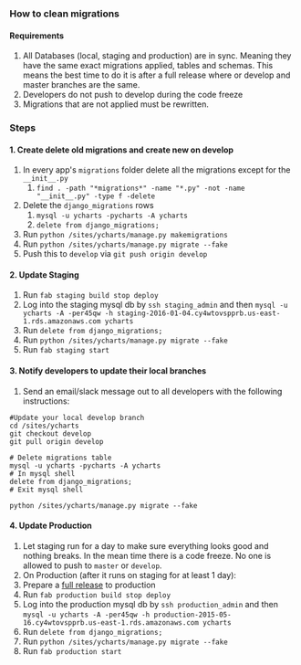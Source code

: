 ### How to clean migrations

#### Requirements
1. All Databases (local, staging and production) are in sync. Meaning they have the same exact migrations applied, tables and schemas. This means the best time to do it is after a full release where or develop and master branches are the same.
1. Developers do not push to develop during the code freeze
1. Migrations that are not applied must be rewritten.

### Steps

#### 1. Create delete old migrations and create new on develop
1. In every app's `migrations` folder delete all the migrations except for the `__init__.py` 
    1. ```find . -path "*migrations*" -name "*.py" -not -name "__init__.py" -type f -delete```
1. Delete the `django_migrations` rows
    1. ```mysql -u ycharts -pycharts -A ycharts```
    1. ```delete from django_migrations;```
1. Run `python /sites/ycharts/manage.py makemigrations`
1. Run `python /sites/ycharts/manage.py migrate --fake`
1. Push this to `develop` via `git push origin develop`

#### 2. Update Staging
  1. Run `fab staging build stop deploy`
  1. Log into the staging mysql db by `ssh staging_admin` and then `mysql -u ycharts -A -per45qw -h staging-2016-01-04.cy4wtovspprb.us-east-1.rds.amazonaws.com ycharts`
  1. Run `delete from django_migrations;`
  1. Run `python /sites/ycharts/manage.py migrate --fake`
  1. Run `fab staging start`

#### 3. Notify developers to update their local branches
1. Send an email/slack message out to all developers with the following instructions:
```
#Update your local develop branch
cd /sites/ycharts
git checkout develop
git pull origin develop

# Delete migrations table
mysql -u ycharts -pycharts -A ycharts
# In mysql shell
delete from django_migrations;
# Exit mysql shell

python /sites/ycharts/manage.py migrate --fake
```
#### 4. Update Production
1. Let staging run for a day to make sure everything looks good and nothing breaks. In the mean time there is a code freeze. No one is allowed to push to `master` or `develop`.
1. On Production (after it runs on staging for at least 1 day):
  1. Prepare a [full release](https://github.com/ycharts/ycharts/wiki/Deployment-Procedures#prepare-release-to-production) to production
  1. Run `fab production build stop deploy`
  1. Log into the production mysql db by `ssh production_admin` and then `mysql -u ycharts -A -per45qw -h production-2015-05-16.cy4wtovspprb.us-east-1.rds.amazonaws.com ycharts`
  1. Run `delete from django_migrations;`
  1. Run `python /sites/ycharts/manage.py migrate --fake`
  1. Run `fab production start`
